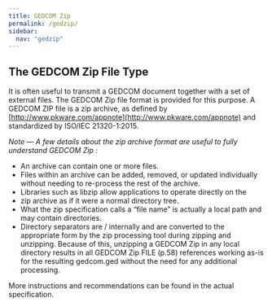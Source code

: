 ```yaml
---
title: GEDCOM Zip
permalink: /gedzip/
sidebar:
  nav: "gedzip"
---
```


## The GEDCOM Zip File Type

It is often useful to transmit a GEDCOM document together with a set of external
files. The GEDCOM Zip file format is provided for this purpose.
A GEDCOM ZIP file is a zip archive, as defined by [http://www.pkware.com/appnote](http://www.pkware.com/appnote)
and standardized by ISO/IEC 21320-1:2015.

*Note — A few details about the zip archive format are useful to fully understand GEDCOM Zip :*
- An archive can contain one or more files.
- Files within an archive can be added, removed, or updated
individually without needing to re-process the rest of the archive.
- Libraries such as libzip allow applications to operate directly on the
- zip archive as if it were a normal directory tree.
- What the zip specification calls a “file name” is actually a local path
and may contain directories.
- Directory separators are / internally and are converted to the
appropriate form by the zip processing tool during zipping and
unzipping. Because of this, unzipping a GEDCOM Zip in any local directory
results in all GEDCOM Zip FILE (p.58) references working as-is for the
resulting gedcom.ged without the need for any additional
processing.

More instructions and recommendations can be found in the actual specification.
